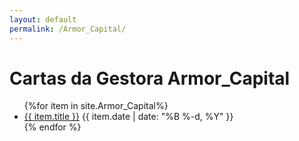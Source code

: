 ```yaml
---
layout: default
permalink: /Armor_Capital/
---
```


<h1>Cartas da Gestora Armor_Capital</h1>
<ul>
{%for item in site.Armor_Capital%}
  <li>
<a href="{{ site.baseurl }}{{ item.url }}">{{ item.title }}</a>
<span>{{ item.date | date: "%B %-d, %Y" }}</span>
  </li>
    {% endfor %}
</ul>
